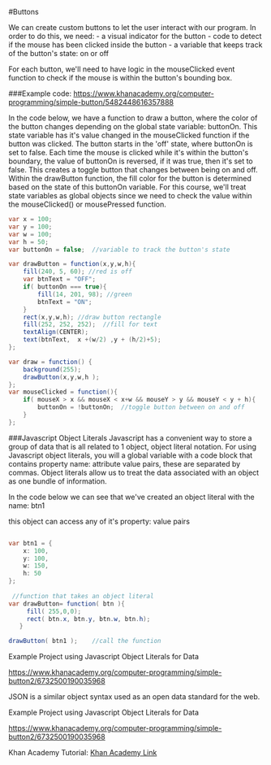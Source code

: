 #Buttons

We can create custom buttons to let the user interact with our program.  In order to do this, we need: 
    - a visual indicator for the button
    - code to detect if the mouse has been clicked inside the button
    - a variable that keeps track of the button's state: on or off 

For each button, we'll need to have logic in the mouseClicked event function to check if the mouse is within the button's bounding box.  


###Example code: 
https://www.khanacademy.org/computer-programming/simple-button/5482448616357888

In the code below, we have a function to draw a button, where the color of the button changes depending on the global state variable: buttonOn.  This state variable has it's value changed in the mouseClicked function if the button was clicked.  The button starts in the 'off' state, where buttonOn is set to false.  Each time the mouse is clicked while it's within the button's boundary, the value of buttonOn is reversed, if it was true, then it's set to false.  This creates a toggle button that changes between being on and off.  Within the drawButton function, the fill color for the button is determined based on the state of this buttonOn variable.  For this course, we'll treat state variables as global objects since we need to check the value within the mouseClicked() or mousePressed function.


```java
var x = 100;
var y = 100;
var w = 100;
var h = 50;
var buttonOn = false;  //variable to track the button's state

var drawButton = function(x,y,w,h){
    fill(240, 5, 60); //red is off
    var btnText = "OFF";
    if( buttonOn === true){
        fill(14, 201, 98); //green
        btnText = "ON";
    }
    rect(x,y,w,h); //draw button rectangle
    fill(252, 252, 252);  //fill for text
    textAlign(CENTER);
    text(btnText,  x +(w/2) ,y + (h/2)+5);
};

var draw = function() {
    background(255);
    drawButton(x,y,w,h );
};
var mouseClicked = function(){
    if( mouseX > x && mouseX < x+w && mouseY > y && mouseY < y + h){
        buttonOn = !buttonOn;  //toggle button between on and off
    }
};

```

###Javascript Object Literals
Javascript has a convenient way to store a group of data that is all related to 1 object, object literal notation. For using Javascript object literals, you will a global variable with a code block that contains property name: attribute value pairs, these are separated by commas. Object literals allow us to treat the data associated with an object as one bundle of information. 

In the code below we can see that we've created an object literal with the name: btn1

this object can access any of it's property: value pairs

```java

var btn1 = {
    x: 100,
    y: 100,
    w: 150,
    h: 50
};
  
 //function that takes an object literal      
var drawButton= function( btn ){
     fill( 255,0,0);
     rect( btn.x, btn.y, btn.w, btn.h);
   } 

drawButton( btn1 );    //call the function
```

Example Project using Javascript Object Literals for Data

https://www.khanacademy.org/computer-programming/simple-button2/6732500190035968

 

JSON is a similar object syntax used as an open data standard for the web.  [](https://en.wikipedia.org/wiki/JSON)

Example Project using Javascript Object Literals for Data

https://www.khanacademy.org/computer-programming/simple-button2/6732500190035968



Khan Academy Tutorial: [Khan Academy Link](https://www.khanacademy.org/computing/computer-programming/programming-games-visualizations/programming-buttons/a/a-button-function)



